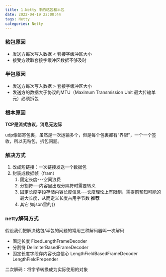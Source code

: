 ```yaml
---
title: 1.Netty 中的粘包和半包
date: 2022-04-19 22:00:44
tags: Netty
categories: Netty
---
```


### 粘包原因

* 发送方每次写入数据 < 套接字缓冲区大小
* 接受方读取套接字缓冲区数据不够及时

### 半包原因

* 发送方每次写入数据 > 套接字缓冲区大小
* 发送方的数据大于协议的MTU（Maximum Transmission Unit 最大传输单元）必须拆包

### 根本原因

**TCP是流式协议，消息无边际**

udp像邮寄包裹，虽然是一次运输多个，但是每个包裹都有“界限”，一个一个签收，所以无粘包，拆包问题。

### 解决方式

1. 改成短链接：一次链接发送一个数据包
2. 封装成数据帧（fram）
   1. 固定长度---空间浪费
   2. 分割符---内容里出现分隔符时需要转义
   3. 固定长度字段存储内容长度信息---长度理论上有限制，需提前预知可能的最大长度，从而定义长度占用字节数  **推荐**
   4. 其它 如json里的{}

### netty解码方式

假设我们把解决粘包/半包的问题的常用三种解码器叫一次解码

* 固定长度  FixedLengthFrameDecoder  
* 分割符   DelimiterBasedFrameDecoder 
* 固定长度字段存内容长度信心 LengthFieldBasedFrameDecoder    LengthFieldPrepender

二次解码：将字节转换成为实际使用的对象
